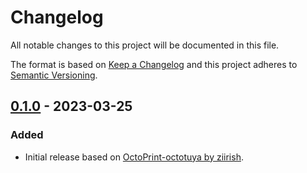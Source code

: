 # Changelog
All notable changes to this project will be documented in this file.

The format is based on [Keep a Changelog](http://keepachangelog.com/en/1.0.0/)
and this project adheres to [Semantic Versioning](http://semver.org/spec/v2.0.0.html).

## [0.1.0] - 2023-03-25
### Added
- Initial release based on [OctoPrint-octotuya by ziirish](https://github.com/ziirish/OctoPrint-octotuya).

[0.1.0]: https://github.com/andrelucca/OctoTuya-SmartPlug/tree/0.1.0
